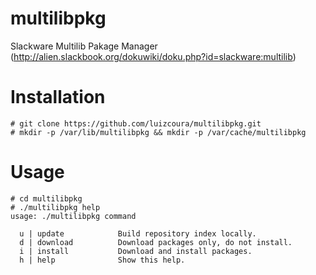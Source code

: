 multilibpkg
===========

Slackware Multilib Pakage Manager (http://alien.slackbook.org/dokuwiki/doku.php?id=slackware:multilib)


# Installation

    # git clone https://github.com/luizcoura/multilibpkg.git
    # mkdir -p /var/lib/multilibpkg && mkdir -p /var/cache/multilibpkg

# Usage

    # cd multilibpkg
    # ./multilibpkg help
    usage: ./multilibpkg command

      u | update            Build repository index locally.
      d | download          Download packages only, do not install.
      i | install           Download and install packages.
      h | help              Show this help.
